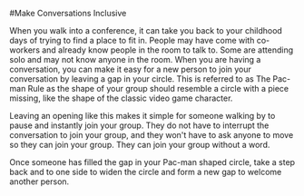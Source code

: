 #Make Conversations Inclusive   

When you walk into a conference, it can take you back to your childhood days of trying to find a place to fit in. People may have come with co-workers and already know people in the room to talk to. Some are attending solo and may not know anyone in the room. When you are having a conversation, you can make it easy for a new person to join your conversation by leaving a gap in your circle. This is referred to as The Pac-man Rule as the shape of your group should resemble a circle with a piece missing, like the shape of the classic video game character.

Leaving an opening like this makes it simple for someone walking by to pause and instantly join your group. They do not have to interrupt the conversation to join your group, and they won't have to ask anyone to move so they can join your group. They can join your group without a word.

Once someone has filled the gap in your Pac-man shaped circle, take a step back and to one side to widen the circle and form a new gap to welcome another person.
